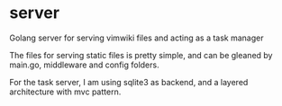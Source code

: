 # server
Golang server for serving vimwiki files and acting as a task manager

The files for serving static files is pretty simple, and can be gleaned by main.go, middleware and config folders.

For the task server, I am using sqlite3 as backend, and a layered architecture with mvc pattern.
